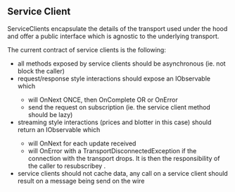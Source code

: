 ﻿Service Client
--------------

ServiceClients encapsulate the details of the transport used under the hood and offer a public interface which is agnostic to the underlying transport.

The current contract of service clients is the following:
 - all methods exposed by service clients should be asynchronous (ie. not block the caller)
 - request/response style interactions should expose an IObservable<TResponse> which 
    - will OnNext ONCE, then OnComplete OR or OnError
    - send the request on subscription (ie. the service client method should be lazy)
 - streaming style interactions (prices and blotter in this case) should return an IObservable<TUpdate> which
    - will OnNext for each update received
	- will OnError with a TransportDisconnectedException if the connection with the transport drops. It is then the responsibility of the caller to resubscribey .
 - service clients should not cache data, any call on a service client should result on a message being send on the wire
 